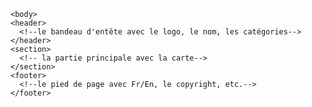 <!DOCTYPE html>
<html>
	<head>
		<meta charset="utf-8">
		<meta name="viewport" content="width=device-width" />
		<title>parisecret</title>
	</head>
	
	<body>
    <header>
      <!--le bandeau d'entête avec le logo, le nom, les catégories-->
    </header>
    <section>
      <!-- la partie principale avec la carte-->
    </section>
    <footer>
      <!--le pied de page avec Fr/En, le copyright, etc.-->
    </footer>
  </body>
